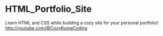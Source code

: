 # HTML_Portfolio_Site
Learn HTML and CSS while building a cozy site for your personal portfolio! http://youtube.com/@CozyKumaCoding
